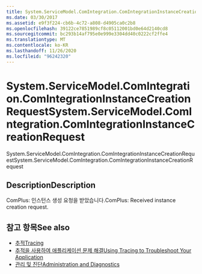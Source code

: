 ```yaml
---
title: System.ServiceModel.ComIntegration.ComIntegrationInstanceCreationRequest
ms.date: 03/30/2017
ms.assetid: e9f3f224-cb6b-4c72-a808-d4905ca0c2b8
ms.openlocfilehash: 39122ce7851989cf8c05112001bd0e64d2140cd8
ms.sourcegitcommit: bc293b14af795e0e999e3304dd40c0222cf2ffe4
ms.translationtype: MT
ms.contentlocale: ko-KR
ms.lasthandoff: 11/26/2020
ms.locfileid: "96242320"
---
```

# <a name="systemservicemodelcomintegrationcomintegrationinstancecreationrequest"></a><span data-ttu-id="895f3-102">System.ServiceModel.ComIntegration.ComIntegrationInstanceCreationRequest</span><span class="sxs-lookup"><span data-stu-id="895f3-102">System.ServiceModel.ComIntegration.ComIntegrationInstanceCreationRequest</span></span>

<span data-ttu-id="895f3-103">System.ServiceModel.ComIntegration.ComIntegrationInstanceCreationRequest</span><span class="sxs-lookup"><span data-stu-id="895f3-103">System.ServiceModel.ComIntegration.ComIntegrationInstanceCreationRequest</span></span>  
  
## <a name="description"></a><span data-ttu-id="895f3-104">Description</span><span class="sxs-lookup"><span data-stu-id="895f3-104">Description</span></span>  

 <span data-ttu-id="895f3-105">ComPlus: 인스턴스 생성 요청을 받았습니다.</span><span class="sxs-lookup"><span data-stu-id="895f3-105">ComPlus: Received instance creation request.</span></span>  
  
## <a name="see-also"></a><span data-ttu-id="895f3-106">참고 항목</span><span class="sxs-lookup"><span data-stu-id="895f3-106">See also</span></span>

- [<span data-ttu-id="895f3-107">추적</span><span class="sxs-lookup"><span data-stu-id="895f3-107">Tracing</span></span>](index.md)
- [<span data-ttu-id="895f3-108">추적을 사용하여 애플리케이션 문제 해결</span><span class="sxs-lookup"><span data-stu-id="895f3-108">Using Tracing to Troubleshoot Your Application</span></span>](using-tracing-to-troubleshoot-your-application.md)
- [<span data-ttu-id="895f3-109">관리 및 진단</span><span class="sxs-lookup"><span data-stu-id="895f3-109">Administration and Diagnostics</span></span>](../index.md)
